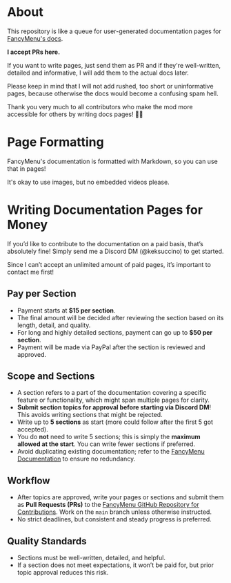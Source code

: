 # About

This repository is like a queue for user-generated documentation pages for [FancyMenu's docs](https://docs.fancymenu.net).

**I accept PRs here.**

If you want to write pages, just send them as PR and if they're well-written, detailed and informative, I will add them to the actual docs later.

Please keep in mind that I will not add rushed, too short or uninformative pages, because otherwise the docs would become a confusing spam hell.

Thank you very much to all contributors who make the mod more accessible for others by writing docs pages! 🙏🏻

# Page Formatting

FancyMenu's documentation is formatted with Markdown, so you can use that in pages!

It's okay to use images, but no embedded videos please.

# Writing Documentation Pages for Money

If you’d like to contribute to the documentation on a paid basis, that’s absolutely fine! Simply send me a Discord DM (@keksuccino) to get started.

Since I can’t accept an unlimited amount of paid pages, it’s important to contact me first!

## Pay per Section

   - Payment starts at **$15 per section**.
   - The final amount will be decided after reviewing the section based on its length, detail, and quality.
   - For long and highly detailed sections, payment can go up to **$50 per section**.
   - Payment will be made via PayPal after the section is reviewed and approved.

## Scope and Sections

   - A section refers to a part of the documentation covering a specific feature or functionality, which might span multiple pages for clarity.
   - **Submit section topics for approval before starting via Discord DM**! This avoids writing sections that might be rejected.
   - Write up to **5 sections** as start (more could follow after the first 5 got accepted).
   - You do **not** need to write 5 sections; this is simply the **maximum allowed at the start**. You can write fewer sections if preferred.
   - Avoid duplicating existing documentation; refer to the [FancyMenu Documentation](https://docs.fancymenu.net/) to ensure no redundancy.

## Workflow

   - After topics are approved, write your pages or sections and submit them as **Pull Requests (PRs)** to the [FancyMenu GitHub Repository for Contributions](https://github.com/Keksuccino/FancyMenu-Docs-Contributions). Work on the `main` branch unless otherwise instructed.
   - No strict deadlines, but consistent and steady progress is preferred.

## Quality Standards

   - Sections must be well-written, detailed, and helpful.
   - If a section does not meet expectations, it won’t be paid for, but prior topic approval reduces this risk.
